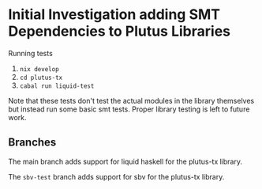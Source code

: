# Initial Investigation adding SMT Dependencies to Plutus Libraries

Running tests 

1. `nix develop`
2. `cd plutus-tx`
3. `cabal run liquid-test`

Note that these tests don't test the actual modules in the library themselves but instead run some basic smt tests. Proper library testing is left to future work.

## Branches

The main branch adds support for liquid haskell for the plutus-tx library. 

The `sbv-test` branch adds support for sbv for the plutus-tx library.
